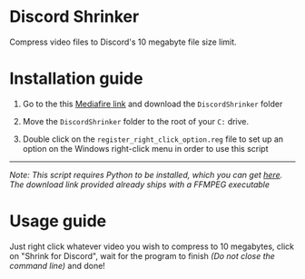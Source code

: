 # Discord Shrinker
Compress video files to Discord's 10 megabyte file size limit.


# Installation guide

1. Go to the this [Mediafire link](https://www.mediafire.com/folder/eng4j8hpoupkp/DiscordShrinker) and download the `DiscordShrinker` folder

2. Move the `DiscordShrinker` folder to the root of your `C:` drive.

3. Double click on the `register_right_click_option.reg` file to set up an option on the Windows right-click menu in order to use this script

---
_Note: This script requires Python to be installed, which you can get [here](https://www.python.org/downloads/). The download link provided already ships with a FFMPEG executable_


# Usage guide

Just right click whatever video you wish to compress to 10 megabytes, click on "Shrink for Discord", wait for the program to finish _(Do not close the command line)_ and done!
